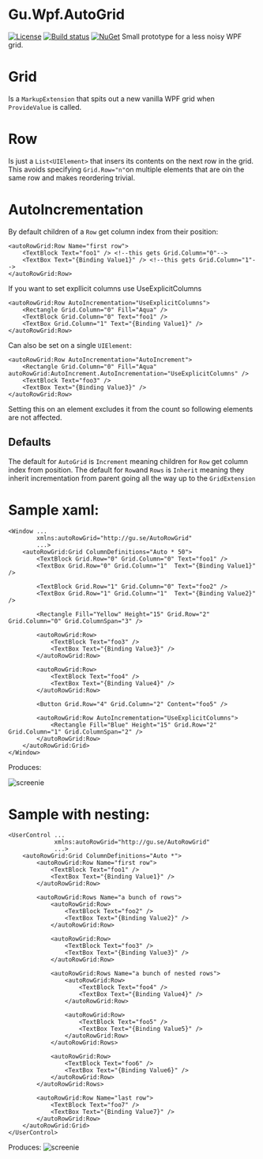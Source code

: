 # Gu.Wpf.AutoGrid
[![License](https://img.shields.io/badge/license-MIT-blue.svg)](LICENSE)
[![Build status](https://ci.appveyor.com/api/projects/status/weieh2q82cc87ksr/branch/master?svg=true)](https://ci.appveyor.com/project/JohanLarsson/gu-wpf-autogrid/branch/master)
[![NuGet](https://img.shields.io/nuget/v/Gu.Wpf.AutoRowGrid.svg)](https://www.nuget.org/packages/Gu.Wpf.AutoRowGrid/)
Small prototype for a less noisy WPF grid. 

# Grid
Is a `MarkupExtension` that spits out a new vanilla WPF grid when `ProvideValue` is called.

# Row 
Is just a `List<UIElement>` that insers its contents on the next row in the grid. This avoids specifying `Grid.Row="n"`on multiple elements that are oin the same row and makes reordering trivial.

# AutoIncrementation
By default children of a `Row` get column index from their position:
```xaml
<autoRowGrid:Row Name="first row">
    <TextBlock Text="foo1" /> <!--this gets Grid.Column="0"-->
    <TextBox Text="{Binding Value1}" /> <!--this gets Grid.Column="1"-->
</autoRowGrid:Row>
```

If you want to set expllicit columns use UseExplicitColumns
```xaml
<autoRowGrid:Row AutoIncrementation="UseExplicitColumns">
    <Rectangle Grid.Column="0" Fill="Aqua" />
    <TextBlock Grid.Column="0" Text="foo1" />
    <TextBox Grid.Column="1" Text="{Binding Value1}" />
</autoRowGrid:Row>
```

Can also be set on a single `UIElement`: 

```xaml
<autoRowGrid:Row AutoIncrementation="AutoIncrement">
    <Rectangle Grid.Column="0" Fill="Aqua" autoRowGrid:AutoIncrement.AutoIncrementation="UseExplicitColumns" />
    <TextBlock Text="foo3" />
    <TextBox Text="{Binding Value3}" />
</autoRowGrid:Row>
```

Setting this on an element excludes it from the count so following elements are not affected.

## Defaults
The default for `AutoGrid` is `Increment` meaning children for `Row` get column index from position.
The default for `Row`and `Rows` is `Inherit` meaning they inherit incrementation from parent going all the way up to the `GridExtension`

# Sample xaml:

```xaml
<Window ...
        xmlns:autoRowGrid="http://gu.se/AutoRowGrid"
        ...>
    <autoRowGrid:Grid ColumnDefinitions="Auto * 50">
        <TextBlock Grid.Row="0" Grid.Column="0" Text="foo1" />
        <TextBox Grid.Row="0" Grid.Column="1"  Text="{Binding Value1}" />

        <TextBlock Grid.Row="1" Grid.Column="0" Text="foo2" />
        <TextBox Grid.Row="1" Grid.Column="1"  Text="{Binding Value2}" />

        <Rectangle Fill="Yellow" Height="15" Grid.Row="2" Grid.Column="0" Grid.ColumnSpan="3" />

        <autoRowGrid:Row>
            <TextBlock Text="foo3" />
            <TextBox Text="{Binding Value3}" />
        </autoRowGrid:Row>

        <autoRowGrid:Row>
            <TextBlock Text="foo4" />
            <TextBox Text="{Binding Value4}" />
        </autoRowGrid:Row>

        <Button Grid.Row="4" Grid.Column="2" Content="foo5" />

        <autoRowGrid:Row AutoIncrementation="UseExplicitColumns">
            <Rectangle Fill="Blue" Height="15" Grid.Row="2" Grid.Column="1" Grid.ColumnSpan="2" />
        </autoRowGrid:Row>
    </autoRowGrid:Grid>
</Window>
```

Produces:

![screenie](http://i.imgur.com/kAr50OX.png)

# Sample with nesting:
```xaml
<UserControl ...
             xmlns:autoRowGrid="http://gu.se/AutoRowGrid"
             ...>
    <autoRowGrid:Grid ColumnDefinitions="Auto *">
        <autoRowGrid:Row Name="first row">
            <TextBlock Text="foo1" />
            <TextBox Text="{Binding Value1}" />
        </autoRowGrid:Row>

        <autoRowGrid:Rows Name="a bunch of rows">
            <autoRowGrid:Row>
                <TextBlock Text="foo2" />
                <TextBox Text="{Binding Value2}" />
            </autoRowGrid:Row>

            <autoRowGrid:Row>
                <TextBlock Text="foo3" />
                <TextBox Text="{Binding Value3}" />
            </autoRowGrid:Row>

            <autoRowGrid:Rows Name="a bunch of nested rows">
                <autoRowGrid:Row>
                    <TextBlock Text="foo4" />
                    <TextBox Text="{Binding Value4}" />
                </autoRowGrid:Row>

                <autoRowGrid:Row>
                    <TextBlock Text="foo5" />
                    <TextBox Text="{Binding Value5}" />
                </autoRowGrid:Row>
            </autoRowGrid:Rows>

            <autoRowGrid:Row>
                <TextBlock Text="foo6" />
                <TextBox Text="{Binding Value6}" />
            </autoRowGrid:Row>
        </autoRowGrid:Rows>

        <autoRowGrid:Row Name="last row">
            <TextBlock Text="foo7" />
            <TextBox Text="{Binding Value7}" />
        </autoRowGrid:Row>
    </autoRowGrid:Grid>
</UserControl>
```

Produces:
![screenie](http://i.imgur.com/GQifcug.png)


